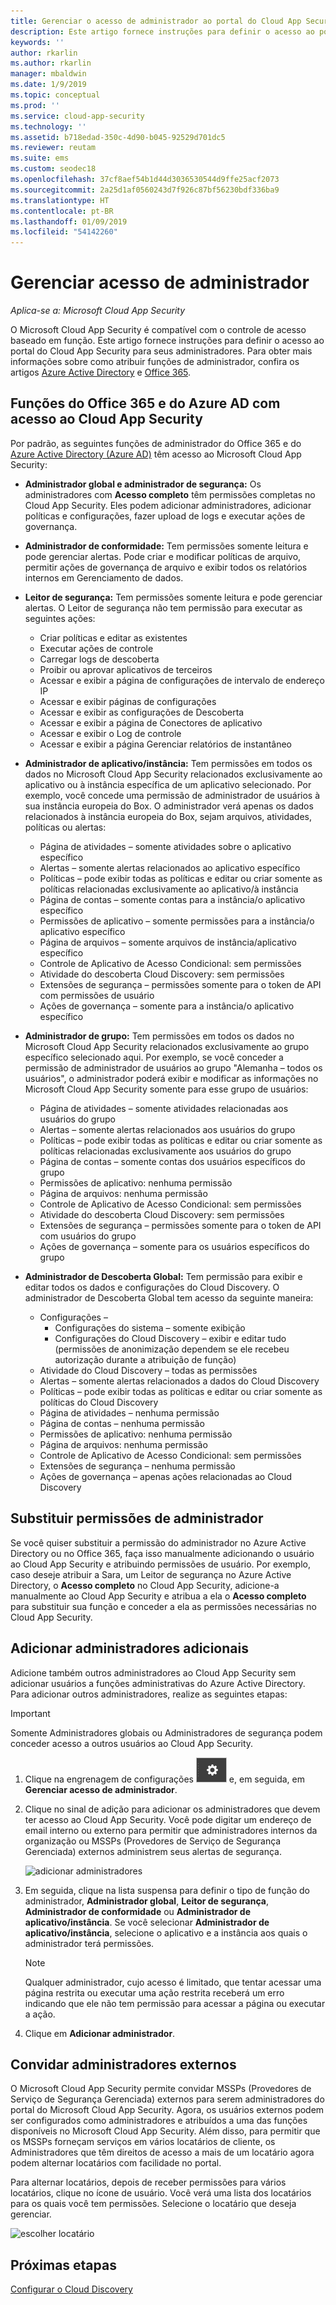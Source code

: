 ```yaml
---
title: Gerenciar o acesso de administrador ao portal do Cloud App Security
description: Este artigo fornece instruções para definir o acesso ao portal do Cloud App Security para seus administradores.
keywords: ''
author: rkarlin
ms.author: rkarlin
manager: mbaldwin
ms.date: 1/9/2019
ms.topic: conceptual
ms.prod: ''
ms.service: cloud-app-security
ms.technology: ''
ms.assetid: b718edad-350c-4d90-b045-92529d701dc5
ms.reviewer: reutam
ms.suite: ems
ms.custom: seodec18
ms.openlocfilehash: 37cf8aef54b1d44d3036530544d9ffe25acf2073
ms.sourcegitcommit: 2a25d1af0560243d7f926c87bf56230bdf336ba9
ms.translationtype: HT
ms.contentlocale: pt-BR
ms.lasthandoff: 01/09/2019
ms.locfileid: "54142260"
---
```

# <a name="manage-admin-access"></a>Gerenciar acesso de administrador

*Aplica-se a: Microsoft Cloud App Security*

O Microsoft Cloud App Security é compatível com o controle de acesso baseado em função. Este artigo fornece instruções para definir o acesso ao portal do Cloud App Security para seus administradores. Para obter mais informações sobre como atribuir funções de administrador, confira os artigos [Azure Active Directory](https://docs.microsoft.com/azure/active-directory/active-directory-assign-admin-roles) e [Office 365](https://docs.microsoft.com/office365/admin/add-users/assign-admin-roles).

## <a name="office-365-and-azure-ad-roles-with-access-to-cloud-app-security"></a>Funções do Office 365 e do Azure AD com acesso ao Cloud App Security

Por padrão, as seguintes funções de administrador do Office 365 e do [Azure Active Directory (Azure AD)](https://docs.microsoft.com/azure/active-directory/users-groups-roles/directory-assign-admin-roles) têm acesso ao Microsoft Cloud App Security:

- **Administrador global e administrador de segurança:** Os administradores com **Acesso completo** têm permissões completas no Cloud App Security. Eles podem adicionar administradores, adicionar políticas e configurações, fazer upload de logs e executar ações de governança.

- **Administrador de conformidade:** Tem permissões somente leitura e pode gerenciar alertas. Pode criar e modificar políticas de arquivo, permitir ações de governança de arquivo e exibir todos os relatórios internos em Gerenciamento de dados. 

- **Leitor de segurança:** Tem permissões somente leitura e pode gerenciar alertas. O Leitor de segurança não tem permissão para executar as seguintes ações:

  - Criar políticas e editar as existentes 
  - Executar ações de controle 
  - Carregar logs de descoberta
  - Proibir ou aprovar aplicativos de terceiros
  - Acessar e exibir a página de configurações de intervalo de endereço IP
  - Acessar e exibir páginas de configurações 
  - Acessar e exibir as configurações de Descoberta 
  - Acessar e exibir a página de Conectores de aplicativo
  - Acessar e exibir o Log de controle 
  - Acessar e exibir a página Gerenciar relatórios de instantâneo 

- **Administrador de aplicativo/instância:** Tem permissões em todos os dados no Microsoft Cloud App Security relacionados exclusivamente ao aplicativo ou à instância específica de um aplicativo selecionado. Por exemplo, você concede uma permissão de administrador de usuários à sua instância europeia do Box. O administrador verá apenas os dados relacionados à instância europeia do Box, sejam arquivos, atividades, políticas ou alertas:

  - Página de atividades – somente atividades sobre o aplicativo específico
  - Alertas – somente alertas relacionados ao aplicativo específico
  - Políticas – pode exibir todas as políticas e editar ou criar somente as políticas relacionadas exclusivamente ao aplicativo/à instância
  - Página de contas – somente contas para a instância/o aplicativo específico
  - Permissões de aplicativo – somente permissões para a instância/o aplicativo específico
  - Página de arquivos – somente arquivos de instância/aplicativo específico
  - Controle de Aplicativo de Acesso Condicional: sem permissões
  - Atividade do descoberta Cloud Discovery: sem permissões
  - Extensões de segurança – permissões somente para o token de API com permissões de usuário
  - Ações de governança – somente para a instância/o aplicativo específico 

- **Administrador de grupo:** Tem permissões em todos os dados no Microsoft Cloud App Security relacionados exclusivamente ao grupo específico selecionado aqui. Por exemplo, se você conceder a permissão de administrador de usuários ao grupo "Alemanha – todos os usuários", o administrador poderá exibir e modificar as informações no Microsoft Cloud App Security somente para esse grupo de usuários:

  - Página de atividades – somente atividades relacionadas aos usuários do grupo
  - Alertas – somente alertas relacionados aos usuários do grupo
  - Políticas – pode exibir todas as políticas e editar ou criar somente as políticas relacionadas exclusivamente aos usuários do grupo
  - Página de contas – somente contas dos usuários específicos do grupo
  - Permissões de aplicativo: nenhuma permissão
  - Página de arquivos: nenhuma permissão
  - Controle de Aplicativo de Acesso Condicional: sem permissões
  - Atividade do descoberta Cloud Discovery: sem permissões
  - Extensões de segurança – permissões somente para o token de API com usuários do grupo
  - Ações de governança – somente para os usuários específicos do grupo

- **Administrador de Descoberta Global:**  Tem permissão para exibir e editar todos os dados e configurações do Cloud Discovery. O administrador de Descoberta Global tem acesso da seguinte maneira:

  - Configurações – 
     -  Configurações do sistema – somente exibição
     - Configurações do Cloud Discovery – exibir e editar tudo (permissões de anonimização dependem se ele recebeu autorização durante a atribuição de função)
  - Atividade do Cloud Discovery – todas as permissões
  - Alertas – somente alertas relacionados a dados do Cloud Discovery
  - Políticas – pode exibir todas as políticas e editar ou criar somente as políticas do Cloud Discovery
  - Página de atividades – nenhuma permissão
  - Página de contas – nenhuma permissão
  - Permissões de aplicativo: nenhuma permissão
  - Página de arquivos: nenhuma permissão
  - Controle de Aplicativo de Acesso Condicional: sem permissões
  - Extensões de segurança – nenhuma permissão
  - Ações de governança – apenas ações relacionadas ao Cloud Discovery

## <a name="override-admin-permissions"></a>Substituir permissões de administrador

Se você quiser substituir a permissão do administrador no Azure Active Directory ou no Office 365, faça isso manualmente adicionando o usuário ao Cloud App Security e atribuindo permissões de usuário.
Por exemplo, caso deseje atribuir a Sara, um Leitor de segurança no Azure Active Directory, o **Acesso completo** no Cloud App Security, adicione-a manualmente ao Cloud App Security e atribua a ela o **Acesso completo** para substituir sua função e conceder a ela as permissões necessárias no Cloud App Security. 

## <a name="add-additional-admins"></a>Adicionar administradores adicionais

Adicione também outros administradores ao Cloud App Security sem adicionar usuários a funções administrativas do Azure Active Directory. Para adicionar outros administradores, realize as seguintes etapas:

   >[!IMPORTANT]
   > Somente Administradores globais ou Administradores de segurança podem conceder acesso a outros usuários ao Cloud App Security.


1. Clique na engrenagem de configurações ![ícone de configurações](./media/settings-icon.png "ícone de configurações") e, em seguida, em **Gerenciar acesso de administrador**. 

2. Clique no sinal de adição para adicionar os administradores que devem ter acesso ao Cloud App Security. Você pode digitar um endereço de email interno ou externo para permitir que administradores internos da organização ou MSSPs (Provedores de Serviço de Segurança Gerenciada) externos administrem seus alertas de segurança.
  
   ![adicionar administradores](./media/add-admin.png)

3. Em seguida, clique na lista suspensa para definir o tipo de função do administrador, **Administrador global**, **Leitor de segurança**, **Administrador de conformidade** ou **Administrador de aplicativo/instância**. Se você selecionar **Administrador de aplicativo/instância**, selecione o aplicativo e a instância aos quais o administrador terá permissões.

     >[!NOTE]
      >Qualquer administrador, cujo acesso é limitado, que tentar acessar uma página restrita ou executar uma ação restrita receberá um erro indicando que ele não tem permissão para acessar a página ou executar a ação.

4. Clique em **Adicionar administrador**.  

## <a name="invite-external-admins"></a>Convidar administradores externos

O Microsoft Cloud App Security permite convidar MSSPs (Provedores de Serviço de Segurança Gerenciada) externos para serem administradores do portal do Microsoft Cloud App Security. Agora, os usuários externos podem ser configurados como administradores e atribuídos a uma das funções disponíveis no Microsoft Cloud App Security. Além disso, para permitir que os MSSPs forneçam serviços em vários locatários de cliente, os Administradores que têm direitos de acesso a mais de um locatário agora podem alternar locatários com facilidade no portal. 

Para alternar locatários, depois de receber permissões para vários locatários, clique no ícone de usuário. Você verá uma lista dos locatários para os quais você tem permissões. Selecione o locatário que deseja gerenciar.

![escolher locatário](./media/choose-tenant.png "escolher locatário")

## <a name="next-steps"></a>Próximas etapas  
[Configurar o Cloud Discovery](set-up-cloud-discovery.md)   
  
  
  
